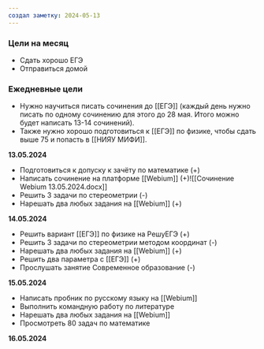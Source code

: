 ```yaml
---
создал заметку: 2024-05-13
---
```


### Цели на месяц
- Сдать хорошо ЕГЭ
- Отправиться домой


### Ежедневные цели
- Нужно научиться писать сочинения до [[ЕГЭ]] (каждый день нужно писать по одному сочинению для этого до 28 мая. Итого можно будет написать 13-14 сочинений).
- Также нужно хорошо подготовиться к [[ЕГЭ]] по физике, чтобы сдать выше 75 и попасть в [[НИЯУ МИФИ]].


**13.05.2024**
- Подготовиться к допуску к зачёту по математике (+)
- Написать сочинение на платформе [[Webium]] (+)![[Сочинение Webium 13.05.2024.docx]]
- Решить 3 задачи по стереометрии (-)
- Нарешать два любых задания на [[Webium]] (+)

**14.05.2024**
- Решить вариант [[ЕГЭ]] по физике на РешуЕГЭ (+)
- Решить 3 задачи по стереометрии методом координат (-)
- Нарешать два любых задания на [[Webium]] (+)
- Решить два параметра с [[ЕГЭ]] (+)
- Прослушать занятие Современное образование (-)

**15.05.2024**
- Написать пробник по русскому языку на [[Webium]]
- Выполнить командную работу по литературе
- Нарешать два любых задания на [[Webium]]
- Просмотреть 80 задач по математике

**16.05.2024**